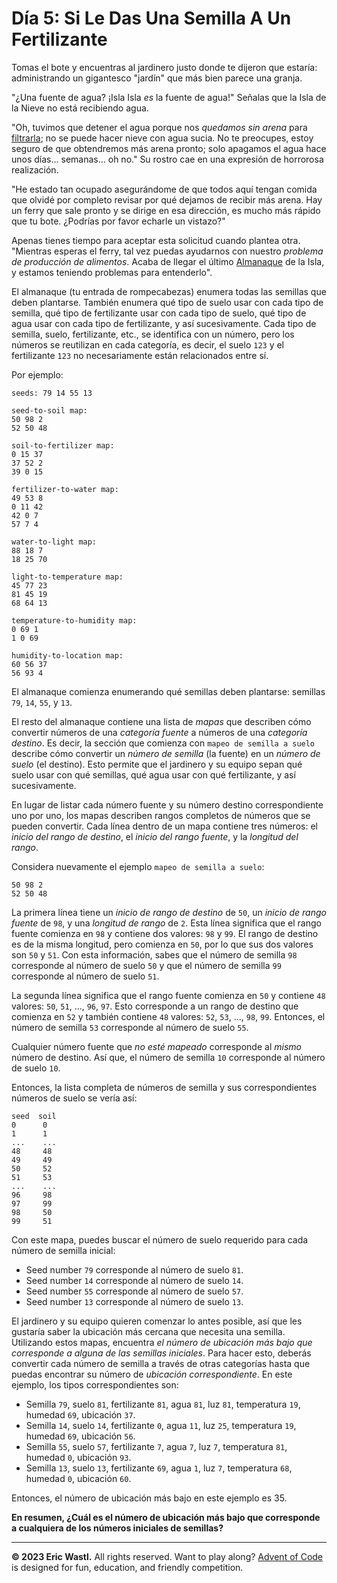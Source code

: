 
# Día 5: Si Le Das Una Semilla A Un Fertilizante

Tomas el bote y encuentras al jardinero justo donde te dijeron que estaría: administrando un gigantesco "jardín" que más bien parece una granja.

"¿Una fuente de agua? ¡Isla Isla *es* la fuente de agua!" Señalas que la Isla de la Nieve no está recibiendo agua.

"Oh, tuvimos que detener el agua porque nos *quedamos sin arena* para [filtrarla](https://en.wikipedia.org/wiki/Sand_filter); no se puede hacer nieve con agua sucia. No te preocupes, estoy seguro de que obtendremos más arena pronto; solo apagamos el agua hace unos días... semanas... oh no." Su rostro cae en una expresión de horrorosa realización.

"He estado tan ocupado asegurándome de que todos aquí tengan comida que olvidé por completo revisar por qué dejamos de recibir más arena. Hay un ferry que sale pronto y se dirige en esa dirección, es mucho más rápido que tu bote. ¿Podrías por favor echarle un vistazo?"

Apenas tienes tiempo para aceptar esta solicitud cuando plantea otra. "Mientras esperas el ferry, tal vez puedas ayudarnos con nuestro *problema de producción de alimentos*. Acaba de llegar el último [Almanaque](https://en.wikipedia.org/wiki/Almanac) de la Isla, y estamos teniendo problemas para entenderlo".

El almanaque (tu entrada de rompecabezas) enumera todas las semillas que deben plantarse. También enumera qué tipo de suelo usar con cada tipo de semilla, qué tipo de fertilizante usar con cada tipo de suelo, qué tipo de agua usar con cada tipo de fertilizante, y así sucesivamente. Cada tipo de semilla, suelo, fertilizante, etc., se identifica con un número, pero los números se reutilizan en cada categoría, es decir, el suelo `123` y el fertilizante `123` no necesariamente están relacionados entre sí.

Por ejemplo:

```plaintext
seeds: 79 14 55 13

seed-to-soil map:
50 98 2
52 50 48

soil-to-fertilizer map:
0 15 37
37 52 2
39 0 15

fertilizer-to-water map:
49 53 8
0 11 42
42 0 7
57 7 4

water-to-light map:
88 18 7
18 25 70

light-to-temperature map:
45 77 23
81 45 19
68 64 13

temperature-to-humidity map:
0 69 1
1 0 69

humidity-to-location map:
60 56 37
56 93 4
```

El almanaque comienza enumerando qué semillas deben plantarse: semillas `79`, `14`, `55`, y `13`.

El resto del almanaque contiene una lista de *mapas* que describen cómo convertir números de una *categoría fuente* a números de una *categoría destino*. Es decir, la sección que comienza con `mapeo de semilla a suelo` describe cómo convertir un *número de semilla* (la fuente) en un *número de suelo* (el destino). Esto permite que el jardinero y su equipo sepan qué suelo usar con qué semillas, qué agua usar con qué fertilizante, y así sucesivamente.

En lugar de listar cada número fuente y su número destino correspondiente uno por uno, los mapas describen rangos completos de números que se pueden convertir. Cada línea dentro de un mapa contiene tres números: el *inicio del rango de destino*, el *inicio del rango fuente*, y la *longitud del rango*.

Considera nuevamente el ejemplo `mapeo de semilla a suelo`:

```plaintext
50 98 2
52 50 48
```

La primera línea tiene un *inicio de rango de destino* de `50`, un *inicio de rango fuente* de `98`, y una *longitud de rango* de `2`. Esta línea significa que el rango fuente comienza en `98` y contiene dos valores: `98` y `99`. El rango de destino es de la misma longitud, pero comienza en `50`, por lo que sus dos valores son `50` y `51`. Con esta información, sabes que el número de semilla `98` corresponde al número de suelo `50` y que el número de semilla `99` corresponde al número de suelo `51`.

La segunda línea significa que el rango fuente comienza en `50` y contiene `48` valores: `50`, `51`, ..., `96`, `97`. Esto corresponde a un rango de destino que comienza en `52` y también contiene `48` valores: `52`, `53`, ..., `98`, `99`. Entonces, el número de semilla `53` corresponde al número de suelo `55`.

Cualquier número fuente que *no esté mapeado* corresponde al *mismo* número de destino. Así que, el número de semilla `10` corresponde al número de suelo `10`.

Entonces, la lista completa de números de semilla y sus correspondientes números de suelo se vería así:

```plaintext
seed  soil
0      0
1      1
...    ...
48     48
49     49
50     52
51     53
...    ...
96     98
97     99
98     50
99     51
```

Con este mapa, puedes buscar el número de suelo requerido para cada número de semilla inicial:

- Seed number `79` corresponde al número de suelo `81`.
- Seed number `14` corresponde al número de suelo `14`.
- Seed number `55` corresponde al número de suelo `57`.
- Seed number `13` corresponde al número de suelo `13`.

El jardinero y su equipo quieren comenzar lo antes posible, así que les gustaría saber la ubicación más cercana que necesita una semilla. Utilizando estos mapas, encuentra *el número de ubicación más bajo que corresponde a alguna de las semillas iniciales*. Para hacer esto, deberás convertir cada número de semilla a través de otras categorías hasta que puedas encontrar su número de *ubicación correspondiente*. En este ejemplo, los tipos correspondientes son:

- Semilla `79`, suelo `81`, fertilizante `81`, agua `81`, luz `81`, temperatura `19`, humedad `69`, ubicación `37`.
- Semilla `14`, suelo `14`, fertilizante `0`, agua `11`, luz `25`, temperatura `19`, humedad `69`, ubicación `56`.
- Semilla `55`, suelo `57`, fertilizante `7`, agua `7`, luz `7`, temperatura `81`, humedad `0`, ubicación `93`.
- Semilla `13`, suelo `13`, fertilizante `69`, agua `1`, luz `7`, temperatura `68`, humedad `0`, ubicación `60`. 

Entonces, el número de ubicación más bajo en este ejemplo es 35.

**En resumen, ¿Cuál es el número de ubicación más bajo que corresponde a cualquiera de los números iniciales de semillas?**

---

**© 2023 Eric Wastl.** All rights reserved. Want to play along? [Advent of Code](https://adventofcode.com/) is designed for fun, education, and friendly competition.
```
